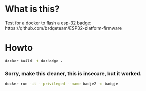 # What is this?

Test for a docker to flash a esp-32 badge:
https://github.com/badgeteam/ESP32-platform-firmware

# Howto
````sh
docker build -t dockadge .
````

### Sorry, make this cleaner, this is insecure, but it worked.
````sh
docker run -it --privileged --name badje2 -d badgje  
````

